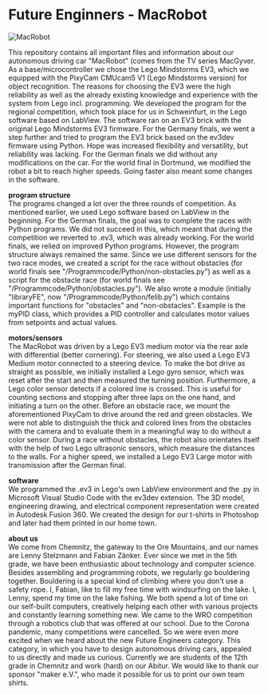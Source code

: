 # Future Enginners - MacRobot

![MacRobot](https://user-images.githubusercontent.com/98695515/175649754-faef9d9c-d74e-4d6a-8ee8-871db03e8625.JPG)

This repository contains all important files and information about our autonomous driving car "MacRobot" (comes from the TV series MacGyver. As a base/microcontroller we chose the Lego Mindstorms EV3, which we equipped with the PixyCam CMUcam5 V1 (Lego Mindstorms version) for object recognition. The reasons for choosing the EV3 were the high reliability as well as the already existing knowledge and experience with the system from Lego incl. programming. We developed the program for the regional competition, which took place for us in Schweinfurt, in the Lego software based on LabView. The software ran on an EV3 brick with the original Lego Mindstorms EV3 firmware. For the Germany finals, we went a step further and tried to program the EV3 brick based on the ev3dev firmware using Python. Hope was increased flexibility and versatility, but reliability was lacking. For the German finals we did without any modifications on the car. For the world final in Dortmund, we modified the robot a bit to reach higher speeds. Going faster also meant some changes in the software.

**program structure**<br />
The programs changed a lot over the three rounds of competition. As mentioned earlier, we used Lego software based on LabView in the beginning. For the German finals, the goal was to complete the races with Python programs. We did not succeed in this, which meant that during the competition we reverted to .ev3, which was already working. For the world finals, we relied on improved Python programs. However, the program structure always remained the same. Since we use different sensors for the two race modes, we created a script for the race without obstacles (for world finals see "/Programmcode/Python/non-obstacles.py") as well as a script for the obstacle race (for world finals see "/Programmcode/Python/obstacles.py"). We also wrote a module (initially "libraryFE", now "/Programmcode/Python/felib.py") which contains important functions for "obstacles" and "non-obstacles". Example is the myPID class, which provides a PID controller and calculates motor values from setpoints and actual values.

**motors/sensors**<br />
The MacRobot was driven by a Lego EV3 medium motor via the rear axle with differential (better cornering). For steering, we also used a Lego EV3 Medium motor connected to a steering device. To make the bot drive as straight as possible, we initially installed a Lego gyro sensor, which was reset after the start and then measured the turning position. Furthermore, a Lego color sensor detects if a colored line is crossed. This is useful for counting sections and stopping after three laps on the one hand, and initiating a turn on the other. Before an obstacle race, we mount the aforementioned PixyCam to drive around the red and green obstacles. We were not able to distinguish the thick and colored lines from the obstacles with the camera and to evaluate them in a meaningful way to do without a color sensor. During a race without obstacles, the robot also orientates itself with the help of two Lego ultrasonic sensors, which measure the distances to the walls. For a higher speed, we installed a Lego EV3 Large motor with transmission after the German final.

**software**<br />
We programmed the .ev3 in Lego's own LabView environment and the .py in Microsoft Visual Studio Code with the ev3dev extension. The 3D model, engineering drawing, and electrical component representation were created in Autodesk Fusion 360. We created the design for our t-shirts in Photoshop and later had them printed in our home town.

**about us**<br />
We come from Chemnitz, the gateway to the Ore Mountains, and our names are Lenny Stelzmann and Fabian Zänker. Ever since we met in the 5th grade, we have been enthusiastic about technology and computer science. Besides assembling and programming robots, we regularly go bouldering together. Bouldering is a special kind of climbing where you don't use a safety rope. I, Fabian, like to fill my free time with windsurfing on the lake. I, Lenny, spend my time on the lake fishing. We both spend a lot of time on our self-built computers, creatively helping each other with various projects and constantly learning something new. We came to the WRO competition through a robotics club that was offered at our school. Due to the Corona pandemic, many competitions were cancelled. So we were even more excited when we heard about the new Future Engineers category. This category, in which you have to design autonomous driving cars, appealed to us directly and made us curious. Currently we are students of the 12th grade in Chemnitz and work (hard) on our Abitur. We would like to thank our sponsor "maker e.V.", who made it possible for us to print our own team shirts.

